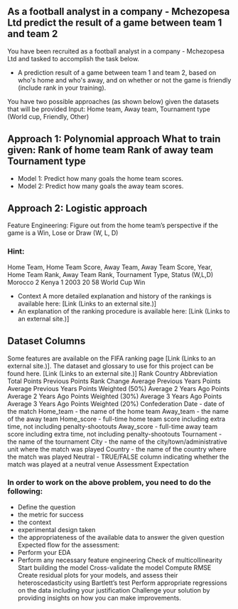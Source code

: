 ## As a football analyst in a company - Mchezopesa Ltd predict the result of a game between team 1 and team 2

You have been recruited as a football analyst in a company - Mchezopesa Ltd and tasked to accomplish the task below. 
* A prediction result of a game between team 1 and team 2, based on who's home and who's away, and on whether or not the game is friendly (include rank in your training).

You have two possible approaches (as shown below) given the datasets that will be provided
Input: Home team, Away team, Tournament type (World cup, Friendly, Other)

## Approach 1: Polynomial approach What to train given: Rank of home team Rank of away team Tournament type 
* Model 1: Predict how many goals the home team scores.
* Model 2: Predict how many goals the away team scores.

## Approach 2: Logistic approach
Feature Engineering: Figure out from the home team’s perspective if the game is a Win, Lose or Draw (W, L, D)
### Hint:
Home Team, Home Team Score, Away Team, Away Team Score, Year, Home Team Rank, Away Team Rank, Tournament Type, Status (W,L,D) Morocco 2 Kenya 1 2003 20 58 World Cup Win

* Context A more detailed explanation and history of the rankings is available here: [Link (Links to an external site.)]
* An explanation of the ranking procedure is available here: [Link (Links to an external site.)]

## Dataset Columns
Some features are available on the FIFA ranking page [Link (Links to an external site.)].
The dataset and glossary to use for this project can be found here. [Link (Links to an external site.)]
Rank Country Abbreviation Total Points Previous Points Rank Change Average Previous Years Points Average Previous Years Points Weighted (50%) Average 2 Years Ago Points Average 2 Years Ago Points Weighted (30%) Average 3 Years Ago Points Average 3 Years Ago Points Weighted (20%) Confederation Date - date of the match Home_team - the name of the home team Away_team - the name of the away team Home_score - full-time home team score including extra time, not including penalty-shootouts Away_score - full-time away team score including extra time, not including penalty-shootouts Tournament - the name of the tournament City - the name of the city/town/administrative unit where the match was played Country - the name of the country where the match was played Neutral - TRUE/FALSE column indicating whether the match was played at a neutral venue Assessment Expectation

### In order to work on the above problem, you need to do the following:
* Define the question
* the metric for success
* the context
* experimental design taken
* the appropriateness of the available data to answer the given question Expected flow for the assessment: 
* Perform your EDA 
* Perform any necessary feature engineering Check of multicollinearity Start building the model Cross-validate the model Compute RMSE Create residual plots for your models, and assess their heteroscedasticity using Bartlett’s test Perform appropriate regressions on the data including your justification Challenge your solution by providing insights on how you can make improvements. 
